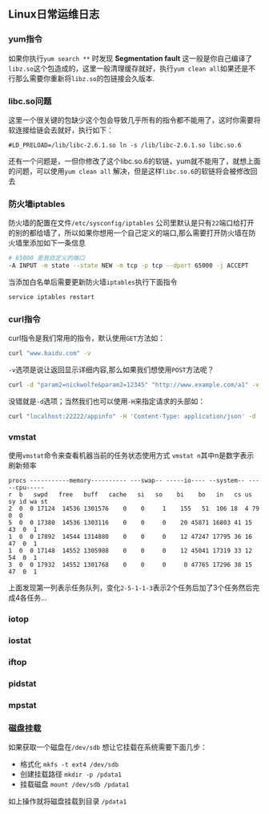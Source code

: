 Linux日常运维日志
----

### yum指令
如果你执行`yum search **` 时发现 **Segmentation fault** 这一般是你自己编译了`libz.so`这个包造成的，这里一般清理缓存就好，执行`yum clean all`如果还是不行那么需要你重新将`libz.so`的包链接会久版本.

### libc.so问题
这里一个很关键的包缺少这个包会导致几乎所有的指令都不能用了，这时你需要将软连接给链会去就好，执行如下：
```shell
#LD_PRELOAD=/lib/libc-2.6.1.so ln -s /lib/libc-2.6.1.so libc.so.6
```
还有一个问题是，一但你修改了这个libc.so.6的软链，yum就不能用了，就想上面的问题，可以使用`yum clean all` 解决，但是这样`libc.so.6`的软链将会被修改回去

### 防火墙iptables
防火墙的配置在文件`/etc/sysconfig/iptables` 
公司里默认是只有`22`端口给打开的别的都给墙了，所以如果你想用一个自己定义的端口,那么需要打开防火墙在防火墙里添加如下一条信息
```sh
# 65000 是我自定义的端口
-A INPUT -m state --state NEW -m tcp -p tcp --dport 65000 -j ACCEPT 
```
当添加白名单后需要更新防火墙`iptables`执行下面指令
```sh
service iptables restart
```
### curl指令
curl指令是我们常用的指令，默认使用`GET`方法如：
```sh
curl "www.baidu.com" -v
```

`-v`选项是说让返回显示详细内容,那么如果我们想使用`POST`方法呢？

```sh
curl -d "param2=nickwolfe&param2=12345" "http://www.example.com/a1" -v
```
没错就是`-d`选项；当然我们也可以使用`-H`来指定请求的头部如：
```sh
curl "localhost:22222/appinfo" -H 'Content-Type: application/json' -d '[{"id":1,"app_name":"xyz"},{"id":2,"app_name":"abc"}]' -v
```

### vmstat
使用`vmstat`命令来查看机器当前的任务状态使用方式 `vmstat n`其中n是数字表示刷新频率

```
procs -----------memory---------- ---swap-- -----io---- --system-- -----cpu-----
r  b   swpd   free   buff   cache   si   so    bi    bo   in   cs us sy id wa st
2  0  0 17124  14536 1301576    0    0     1    155   51  106 18  4 79  0  0	
5  0  0 17380  14536 1303116    0    0     0    20 45871 16803 41 15 43  0  1	
1  0  0 17892  14544 1314880    0    0     0    12 47247 17795 36 16 47  0  1	
1  0  0 17148  14552 1305988    0    0     0    12 45041 17319 33 12 54  0  1	
3  0  0 17932  14552 1301768    0    0     0     0 47765 17296 38 15 47  0  1
```

上面发现第一列表示任务队列，变化`2-5-1-1-3`表示2个任务后加了3个任务然后完成4各任务...

### iotop

### iostat

### iftop

### pidstat

### mpstat

### 磁盘挂载
如果获取一个磁盘在`/dev/sdb` 想让它挂载在系统需要下面几步：

* 格式化 `mkfs -t ext4 /dev/sdb`
* 创建挂载路径 `mkdir -p /pdata1`
* 挂载磁盘 `mount /dev/sdb /pdata1`

如上操作就将磁盘挂载到目录 `/pdata1`
